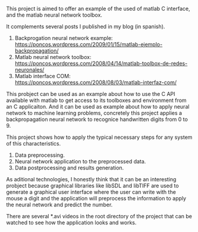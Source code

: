 This project is aimed to offer an example of the used of matlab C interface, and the matlab neural network toolbox.

It complements several posts I published in my blog (in spanish).

1. Backprogation neural network example: https://poncos.wordpress.com/2009/01/15/matlab-ejemplo-backpropagation/
2. Matlab neural network toolbox: https://poncos.wordpress.com/2008/04/14/matlab-toolbox-de-redes-neuronales/ 
3. Matlab interface COM: https://poncos.wordpress.com/2008/08/03/matlab-interfaz-com/

This probject can be used as an example about how to use the C API available with matlab to get access to its toolboxes and environment from an C applicaiton. And it can be used as example about how to apply neural network to machine learning problems, concretely this project applies a backpropagation neural network to recognice handwritten digits from 0 to 9.

This project shows how to apply the typical necessary steps for any system of this characteristics.

1. Data preprocessing. 
2. Neural network application to the preprocessed data.
3. Data postprocessing and results generation.

As aditional technologies, I honestly think that it can be an interesting probject because graphical libraries like libSDL and libTIFF are used to generate a graphical user interface where the user can write with the mouse a digit and the application will preprocess the information to apply the neural network and predict the number.

There are several *.avi videos in the root directory of the project that can be watched to see how the application looks and works.
